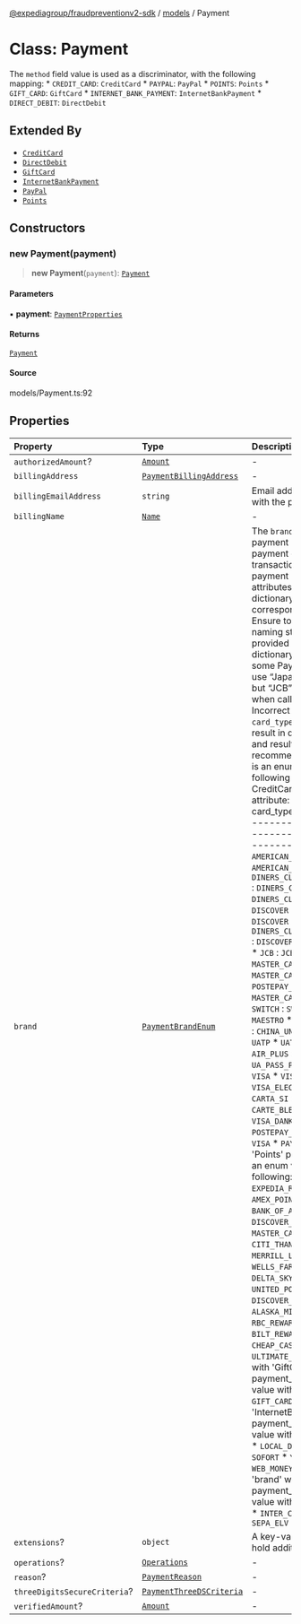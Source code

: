 [@expediagroup/fraudpreventionv2-sdk](../../index.md) / [models](../index.md) / Payment

# Class: Payment

The `method` field value is used as a discriminator, with the following mapping: * `CREDIT_CARD`: `CreditCard` * `PAYPAL`: `PayPal` * `POINTS`: `Points` * `GIFT_CARD`: `GiftCard` * `INTERNET_BANK_PAYMENT`: `InternetBankPayment` * `DIRECT_DEBIT`: `DirectDebit`

## Extended By

- [`CreditCard`](CreditCard.md)
- [`DirectDebit`](DirectDebit.md)
- [`GiftCard`](GiftCard.md)
- [`InternetBankPayment`](InternetBankPayment.md)
- [`PayPal`](PayPal.md)
- [`Points`](Points.md)

## Constructors

### new Payment(payment)

> **new Payment**(`payment`): [`Payment`](Payment.md)

#### Parameters

▪ **payment**: [`PaymentProperties`](../interfaces/PaymentProperties.md)

#### Returns

[`Payment`](Payment.md)

#### Source

models/Payment.ts:92

## Properties

| Property | Type | Description | Source |
| :------ | :------ | :------ | :------ |
| `authorizedAmount`? | [`Amount`](Amount.md) | - | models/Payment.ts:70 |
| `billingAddress` | [`PaymentBillingAddress`](PaymentBillingAddress.md) | - | models/Payment.ts:60 |
| `billingEmailAddress` | `string` | Email address associated with the payment. | models/Payment.ts:65 |
| `billingName` | [`Name`](Name.md) | - | models/Payment.ts:55 |
| `brand` | [`PaymentBrandEnum`](../type-aliases/PaymentBrandEnum.md) | The `brand` field value is the payment brand used for payment on this transaction. For credit card payment method ensure attributes mentioned in dictionary below are set to corresponding values only. Ensure to comply with the naming standards provided in below dictionary. For example, some Payment processors use “Japan Credit Bureau” but “JCB” should be used when calling Fraud API. Incorrect `brand` - `card_type` combination will result in data quality issues and result in degraded risk recommendation. \'brand\' is an enum value with the following mapping with CreditCard \'card_type\' attribute: *       brand                 :      card_type * ------------------------------------------------------- * `AMERICAN_EXPRESS`          : `AMERICAN_EXPRESS` * `DINERS_CLUB_INTERNATIONAL` : `DINERS_CLUB` * `BC_CARD`                   : `DINERS_CLUB` * `DISCOVER`                  : `DISCOVER` * `BC_CARD`                   : `DISCOVER` * `DINERS_CLUB_INTERNATIONAL` : `DISCOVER` * `JCB`                       : `DISCOVER` * `JCB`                       : `JCB` * `MASTER_CARD`               : `MASTER_CARD` * `MAESTRO`                   : `MASTER_CARD` * `POSTEPAY_MASTERCARD`       : `MASTER_CARD` * `SOLO`                      : `SOLO` * `SWITCH`                    : `SWITCH` * `MAESTRO`                   : `MAESTRO` * `CHINA_UNION_PAY`           : `CHINA_UNION_PAY` * `UATP`                      : `UATP` * `UATP_SUPPLY`               : `UATP` * `AIR_PLUS`                  : `UATP` * `UA_PASS_PLUS`              : `UATP` * `VISA`                      : `VISA` * `VISA_DELTA`                : `VISA` * `VISA_ELECTRON`             : `VISA` * `CARTA_SI`                  : `VISA` * `CARTE_BLEUE`               : `VISA` * `VISA_DANKORT`              : `VISA` * `POSTEPAY_VISA_ELECTRON`    : `VISA` * `PAYPAL`                    :  \'brand\' with \'Points\' payment_type is an enum value with following: * `EXPEDIA_REWARDS` * `AMEX_POINTS` * `BANK_OF_AMERICA_REWARDS` * `DISCOVER_POINTS` * `MASTER_CARD_POINTS` * `CITI_THANK_YOU_POINTS` * `MERRILL_LYNCH_REWARDS` * `WELLS_FARGO_POINTS` * `DELTA_SKY_MILES` * `UNITED_POINTS` * `DISCOVER_MILES` * `ALASKA_MILES` * `RBC_REWARDS` * `BILT_REWARDS` * `ORBUCKS` * `CHEAP_CASH` * `BONUS_PLUS` * `ULTIMATE_REWARDS`  \'brand\' with \'GiftCard\' payment_type is an enum value with following: * `GIFT_CARD`  \'brand\' with \'InternetBankPayment\' payment_type is an enum value with following: * `IBP` * `LOCAL_DEBIT_CARD` * `SOFORT` * `YANDEX` * `WEB_MONEY` * `QIWI` * `BITCOIN`  \'brand\' with \'DirectDebit\' payment_type is an enum value with following: * `ELV` * `INTER_COMPANY` * `SEPA_ELV` | models/Payment.ts:48 |
| `extensions`? | `object` | A key-value pair map to hold additional attributes. | models/Payment.ts:90 |
| `operations`? | [`Operations`](Operations.md) | - | models/Payment.ts:85 |
| `reason`? | [`PaymentReason`](../type-aliases/PaymentReason.md) | - | models/Payment.ts:50 |
| `threeDigitsSecureCriteria`? | [`PaymentThreeDSCriteria`](PaymentThreeDSCriteria.md) | - | models/Payment.ts:80 |
| `verifiedAmount`? | [`Amount`](Amount.md) | - | models/Payment.ts:75 |
